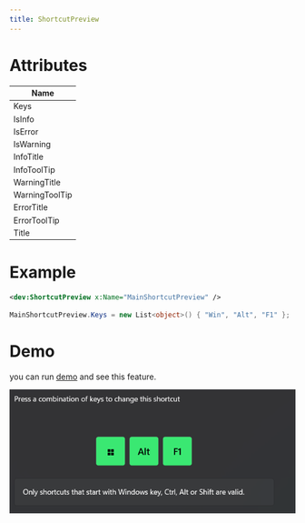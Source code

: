```yaml
---
title: ShortcutPreview
---
```


# Attributes

|Name|
|-|
|Keys|
|IsInfo|
|IsError|
|IsWarning|
|InfoTitle|
|InfoToolTip|
|WarningTitle|
|WarningToolTip|
|ErrorTitle|
|ErrorToolTip|
|Title|

# Example

```xml
<dev:ShortcutPreview x:Name="MainShortcutPreview" />
```

```cs
MainShortcutPreview.Keys = new List<object>() { "Win", "Alt", "F1" };
```

# Demo
you can run [demo](https://github.com/Ghost1372/DevWinUI) and see this feature.

![DevWinUI](https://raw.githubusercontent.com/ghost1372/DevWinUI-Resources/refs/heads/main/DevWinUI-Docs/ShortcutPreview.png)